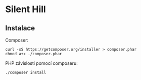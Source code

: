 # Silent Hill

## Instalace

Composer:

```
curl -sS https://getcomposer.org/installer > composer.phar
chmod a+x ./composer.phar
```

PHP závislosti pomocí composeru:

```
./composer install
```

